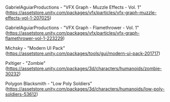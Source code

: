 GabrielAguiarProductions - "VFX Graph - Muzzle Effects - Vol. 1" (https://assetstore.unity.com/packages/vfx/particles/vfx-graph-muzzle-effects-vol-1-207025)

GabrielAguiarProductions - "VFX Graph - Flamethrower - Vol. 1" (https://assetstore.unity.com/packages/vfx/particles/vfx-graph-flamethrower-vol-1-223229)

Michsky - "Modern UI Pack" (https://assetstore.unity.com/packages/tools/gui/modern-ui-pack-201717)

Pxltiger - "Zombie" (https://assetstore.unity.com/packages/3d/characters/humanoids/zombie-30232)

Polygon Blacksmith - "Low Poly Soldiers" (https://assetstore.unity.com/packages/3d/characters/humanoids/low-poly-soldiers-53612)